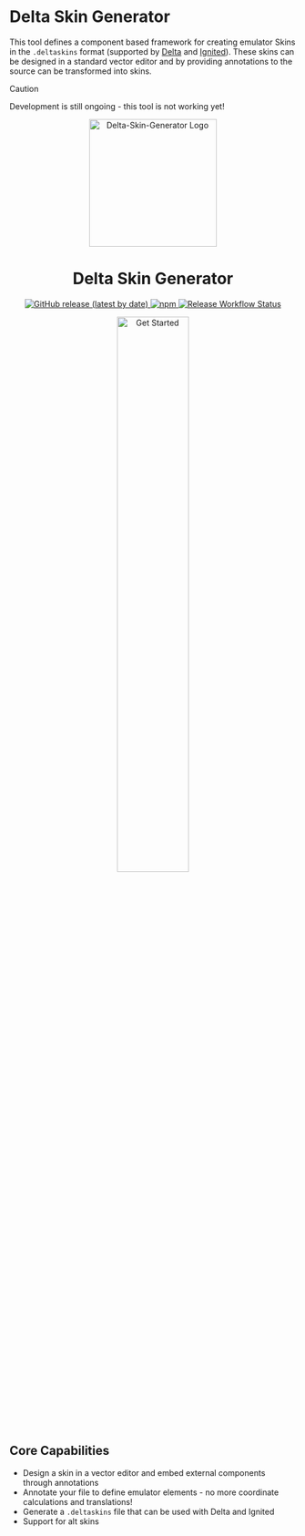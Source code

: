 # Delta Skin Generator

This tool defines a component based framework for creating emulator Skins in the `.deltaskins` format (supported by [Delta](https://github.com/rileytestut/Delta) and [Ignited](https://github.com/LitRitt/Ignited)). These skins can be designed in a standard vector editor and by providing annotations to the source can be transformed into skins.

> [!CAUTION]
> Development is still ongoing - this tool is not working yet!

<p align="center">
  <a href="https://dsg.steiler.dev/">
    <img style="width: 16em;" alt="Delta-Skin-Generator Logo" src="https://dsg.steiler.dev/_media/SkinLogo.svg">
  </a>
</p>

<h1 align="center"><strong>Delta Skin Generator</strong></h1>

<p align="center">
  <a href="https://github.com/steilerDev/delta-skin-generator/releases">
    <img alt="GitHub release (latest by date)" src="https://img.shields.io/github/v/release/steilerdev/delta-skin-generator?style=for-the-badge&logo=github&logoColor=white">
  </a>
  <a href="https://www.npmjs.com/package/delta-skin-generator">
    <img alt="npm" src="https://img.shields.io/npm/dm/delta-skin-generator?label=npm%20downloads&style=for-the-badge&logo=npm&logoColor=white">
  </a>
  <a href="https://github.com/steilerDev/delta-skin-generator/actions/workflows/build-publish.yml">
    <img alt="Release Workflow Status" src="https://img.shields.io/github/actions/workflow/status/steilerDev/delta-skin-generator/build-publish.yml?branch=main&label=Release&style=for-the-badge&logo=githubactions&logoColor=white">
  </a>
</p>
<p align="center">
  <a href="https://dsg.steiler.dev/#/guide">
    <img alt="Get Started" src="https://img.shields.io/static/v1?label=&message=Get%20Started&color=important&style=for-the-badge&logo=readthedocs&logoColor=white" style="width: 50%;">
  </a>
</p>

## Core Capabilities

- Design a skin in a vector editor and embed external components through annotations
- Annotate your file to define emulator elements - no more coordinate calculations and translations!
- Generate a `.deltaskins` file that can be used with Delta and Ignited
- Support for alt skins
